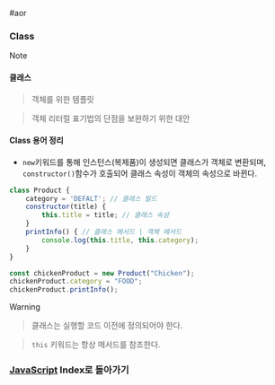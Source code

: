 #aor 
### Class
>[!note]
>#### 클래스
>
>>객체를 위한 템플릿
>
>>객체 리터럴 표기법의 단점을 보완하기 위한 대안
#### Class 용어 정리
- `new`키워드를 통해 인스턴스(복제품)이 생성되면 클래스가 객체로 변환되며, `constructor()`함수가 호출되어 클래스 속성이 객체의 속성으로 바뀐다.

```js
class Product {
	category = 'DEFALT'; // 클래스 필드
	constructor(title) {
		this.title = title; // 클래스 속성
	}
	printInfo() { // 클래스 메서드 | 객체 메서드
		console.log(this.title, this.category);
	}
}

const chickenProduct = new Product("Chicken");
chickenProduct.category = "FOOD";
chickenProduct.printInfo();
```

>[!warning]
>>클래스는 실행할 코드 이전에 정의되어야 한다.
>
>>`this` 키워드는 항상 메서드를 참조한다.

### [JavaScript](../../../Dev-Index/JavaScript.md) Index로 돌아가기